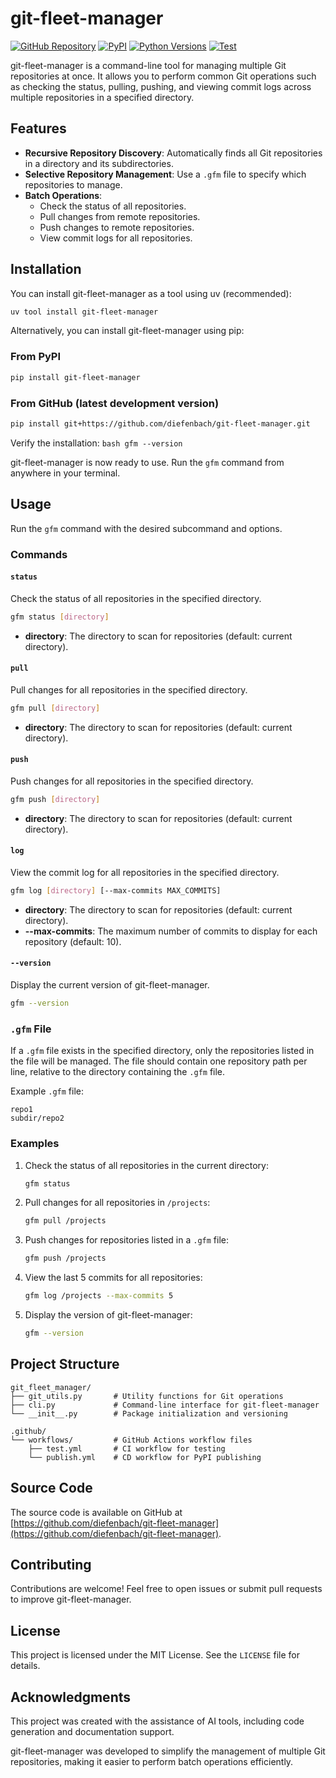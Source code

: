 # git-fleet-manager

[![GitHub Repository](https://img.shields.io/badge/GitHub-Repository-blue.svg)](https://github.com/diefenbach/git-fleet-manager)
[![PyPI](https://img.shields.io/pypi/v/git-fleet-manager?label=PyPI)](https://pypi.org/project/git-fleet-manager/)
[![Python Versions](https://img.shields.io/badge/python-%3E%3D3.8-blue)](https://www.python.org/downloads/)
[![Test](https://github.com/diefenbach/git-fleet-manager/actions/workflows/test.yml/badge.svg)](https://github.com/diefenbach/git-fleet-manager/actions/workflows/test.yml)

git-fleet-manager is a command-line tool for managing multiple Git repositories at once. It allows you to perform common Git operations such as checking the status, pulling, pushing, and viewing commit logs across multiple repositories in a specified directory.

## Features

- **Recursive Repository Discovery**: Automatically finds all Git repositories in a directory and its subdirectories.
- **Selective Repository Management**: Use a `.gfm` file to specify which repositories to manage.
- **Batch Operations**:
  - Check the status of all repositories.
  - Pull changes from remote repositories.
  - Push changes to remote repositories.
  - View commit logs for all repositories.

## Installation

You can install git-fleet-manager as a tool using uv (recommended):

```bash
uv tool install git-fleet-manager
```

Alternatively, you can install git-fleet-manager using pip:

### From PyPI
```bash
pip install git-fleet-manager
```

### From GitHub (latest development version)
```bash
pip install git+https://github.com/diefenbach/git-fleet-manager.git
```

Verify the installation:
    ```bash
    gfm --version
    ```

git-fleet-manager is now ready to use. Run the `gfm` command from anywhere in your terminal.


## Usage

Run the `gfm` command with the desired subcommand and options.

### Commands

#### `status`
Check the status of all repositories in the specified directory.

```bash
gfm status [directory]
```

- **directory**: The directory to scan for repositories (default: current directory).

#### `pull`
Pull changes for all repositories in the specified directory.

```bash
gfm pull [directory]
```

- **directory**: The directory to scan for repositories (default: current directory).

#### `push`
Push changes for all repositories in the specified directory.

```bash
gfm push [directory]
```

- **directory**: The directory to scan for repositories (default: current directory).

#### `log`
View the commit log for all repositories in the specified directory.

```bash
gfm log [directory] [--max-commits MAX_COMMITS]
```

- **directory**: The directory to scan for repositories (default: current directory).
- **--max-commits**: The maximum number of commits to display for each repository (default: 10).

#### `--version`
Display the current version of git-fleet-manager.

```bash
gfm --version
```

### `.gfm` File

If a `.gfm` file exists in the specified directory, only the repositories listed in the file will be managed. The file should contain one repository path per line, relative to the directory containing the `.gfm` file.

Example `.gfm` file:
```
repo1
subdir/repo2
```

### Examples

1. Check the status of all repositories in the current directory:
   ```bash
   gfm status
   ```

2. Pull changes for all repositories in `/projects`:
   ```bash
   gfm pull /projects
   ```

3. Push changes for repositories listed in a `.gfm` file:
   ```bash
   gfm push /projects
   ```

4. View the last 5 commits for all repositories:
   ```bash
   gfm log /projects --max-commits 5
   ```

5. Display the version of git-fleet-manager:
   ```bash
   gfm --version
   ```

## Project Structure

```
git_fleet_manager/
├── git_utils.py       # Utility functions for Git operations
├── cli.py             # Command-line interface for git-fleet-manager
└── __init__.py        # Package initialization and versioning

.github/
└── workflows/         # GitHub Actions workflow files
    ├── test.yml       # CI workflow for testing
    └── publish.yml    # CD workflow for PyPI publishing
```

## Source Code

The source code is available on GitHub at [https://github.com/diefenbach/git-fleet-manager](https://github.com/diefenbach/git-fleet-manager).

## Contributing

Contributions are welcome! Feel free to open issues or submit pull requests to improve git-fleet-manager.

## License

This project is licensed under the MIT License. See the `LICENSE` file for details.

## Acknowledgments

This project was created with the assistance of AI tools, including code generation and documentation support.

git-fleet-manager was developed to simplify the management of multiple Git repositories, making it easier to perform batch operations efficiently.
